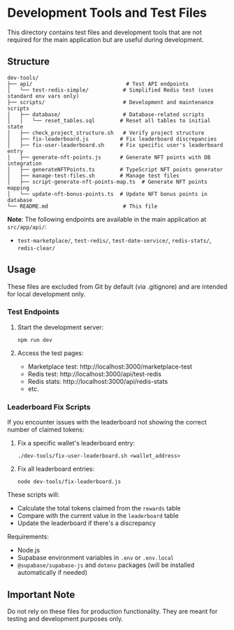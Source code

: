 # Development Tools and Test Files

This directory contains test files and development tools that are not required for the main application but are useful during development.

## Structure

```
dev-tools/
├── api/                              # Test API endpoints
│   └── test-redis-simple/           # Simplified Redis test (uses standard env vars only)
├── scripts/                         # Development and maintenance scripts
│   ├── database/                    # Database-related scripts
│   │   └── reset_tables.sql        # Reset all tables to initial state
│   ├── check_project_structure.sh   # Verify project structure
│   ├── fix-leaderboard.js          # Fix leaderboard discrepancies
│   ├── fix-user-leaderboard.sh     # Fix specific user's leaderboard entry
│   ├── generate-nft-points.js      # Generate NFT points with DB integration
│   ├── generateNFTPoints.ts        # TypeScript NFT points generator
│   ├── manage-test-files.sh        # Manage test files
│   ├── script-generate-nft-points-map.ts  # Generate NFT points mapping
│   └── update-nft-bonus-points.ts  # Update NFT bonus points in database
└── README.md                        # This file
```

**Note**: The following endpoints are available in the main application at `src/app/api/`:
- `test-marketplace/`, `test-redis/`, `test-date-service/`, `redis-stats/`, `redis-clear/`

## Usage

These files are excluded from Git by default (via .gitignore) and are intended for local development only.

### Test Endpoints

1. Start the development server:
   ```
   npm run dev
   ```

2. Access the test pages:
   - Marketplace test: http://localhost:3000/marketplace-test
   - Redis test: http://localhost:3000/api/test-redis
   - Redis stats: http://localhost:3000/api/redis-stats
   - etc.

### Leaderboard Fix Scripts

If you encounter issues with the leaderboard not showing the correct number of claimed tokens:

1. Fix a specific wallet's leaderboard entry:
   ```
   ./dev-tools/fix-user-leaderboard.sh <wallet_address>
   ```

2. Fix all leaderboard entries:
   ```
   node dev-tools/fix-leaderboard.js
   ```

These scripts will:
- Calculate the total tokens claimed from the `rewards` table
- Compare with the current value in the `leaderboard` table
- Update the leaderboard if there's a discrepancy

Requirements:
- Node.js
- Supabase environment variables in `.env` or `.env.local`
- `@supabase/supabase-js` and `dotenv` packages (will be installed automatically if needed)

## Important Note

Do not rely on these files for production functionality. They are meant for testing and development purposes only.
